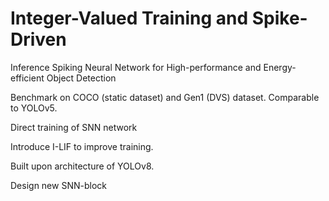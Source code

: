 # Integer-Valued Training and Spike-Driven
Inference Spiking Neural Network for
High-performance and Energy-efficient Object
Detection

Benchmark on COCO (static dataset) and Gen1 (DVS) dataset. 
Comparable to YOLOv5. 

Direct training of SNN network 

Introduce I-LIF to improve training.

Built upon architecture of YOLOv8. 

Design new SNN-block
